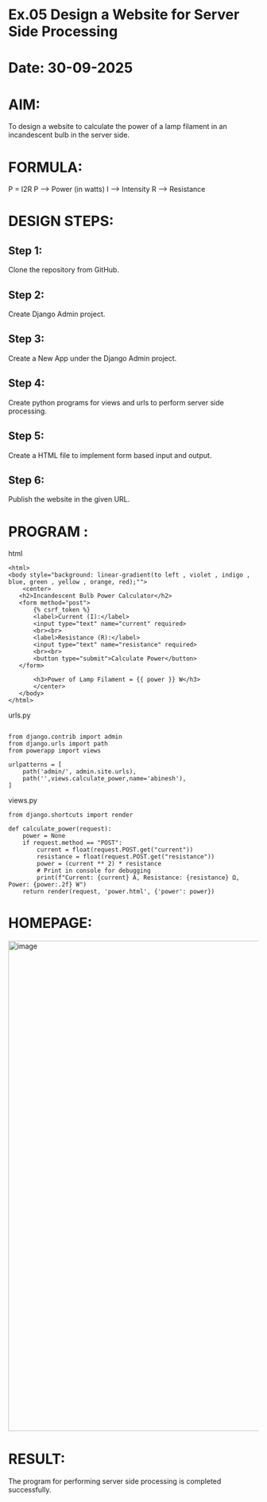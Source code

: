 # Ex.05 Design a Website for Server Side Processing
# Date: 30-09-2025
# AIM:
To design a website to calculate the power of a lamp filament in an incandescent bulb in the server side.

# FORMULA:
P = I2R
P --> Power (in watts)
 I --> Intensity
 R --> Resistance

# DESIGN STEPS:
## Step 1:
Clone the repository from GitHub.

## Step 2:
Create Django Admin project.

## Step 3:
Create a New App under the Django Admin project.

## Step 4:
Create python programs for views and urls to perform server side processing.

## Step 5:
Create a HTML file to implement form based input and output.

## Step 6:
Publish the website in the given URL.

# PROGRAM :
html
```
<html>
<body style="background: linear-gradient(to left , violet , indigo , blue, green , yellow , orange, red);"">
    <center>
   <h2>Incandescent Bulb Power Calculator</h2>
   <form method="post">
       {% csrf_token %}
       <label>Current (I):</label>
       <input type="text" name="current" required>
       <br><br>
       <label>Resistance (R):</label>
       <input type="text" name="resistance" required>
       <br><br>
       <button type="submit">Calculate Power</button>
   </form>
  
       <h3>Power of Lamp Filament = {{ power }} W</h3>
       </center>
   </body>
</html>

```

urls.py
```

from django.contrib import admin
from django.urls import path
from powerapp import views

urlpatterns = [
    path('admin/', admin.site.urls),
    path('',views.calculate_power,name='abinesh'),
]

```
views.py
```
from django.shortcuts import render

def calculate_power(request):
    power = None
    if request.method == "POST":
        current = float(request.POST.get("current"))
        resistance = float(request.POST.get("resistance"))
        power = (current ** 2) * resistance
        # Print in console for debugging
        print(f"Current: {current} A, Resistance: {resistance} Ω, Power: {power:.2f} W")
    return render(request, 'power.html', {'power': power})

```



# HOMEPAGE:
<img width="1912" height="985" alt="image" src="https://github.com/user-attachments/assets/c5b5a7b5-55e9-45cd-b37d-fa81f2a1ba9b" />


# RESULT:
The program for performing server side processing is completed successfully.
